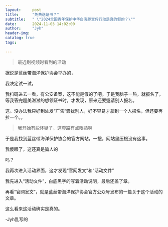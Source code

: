 ```yaml
---
layout:     post
title:      "免费送证书？"
subtitle:   " \"2024全国青年保护中华白海豚宣传行动是真的假的？\""
date:       2024-11-03 14:02:00
author:     "Jyh"
header-img: 
catalog: true
tags:
    
---
```


>最近刷视频时看到的活动

据说是蓝丝带海洋保护协会举办的，

我决定试一试，

我扫码进去一看，有公安备案，这不能是假的了吧。于是我脑子一热，就报名了，等我答完题美滋滋的想领证书时，才发现，原来还要邀请别人报名。

这。没办法我只好到处发“广告”骚扰别人，好不容易才拿到一个人报名，但还要再拉一个。。

>我开始有些怀疑了，这套路有点眼熟啊

于是我找到蓝丝带海洋保护协会的官方网站，一搜，网站里压根没有这事。

我傻眼了，这还真是骗人的

吗？

我再次进入活动界面，这才发现“官网发文”和“活动文件”

我先进入“活动文件”，白底黑字的写着活动说明，最后还盖了章。

再看“官网发文”，就是蓝丝带海洋保护协会官方公众号发布的一篇关于这个活动的文章。

这么看来这活动确实是真的。


-Jyh乱写的
